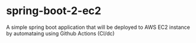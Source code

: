 # spring-boot-2-ec2
A simple spring boot application that will be deployed to AWS EC2 instance by automataing using Github Actions (CI/dc)
